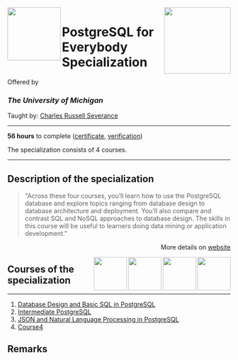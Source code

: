 <a href="https://www.coursera.org/specializations/postgresql-for-everybody">
  <img src="/img/PostgreSQL_for_Everybody_Specialization_logo.avif" width="150" align="right">
</a>

<img src="https://brand.umich.edu/assets/brand/style-guide/logo-guidelines/U-M_Logo-Hex.png" width="120" height="120" align="left">

# PostgreSQL for Everybody Specialization

Offered by 
### *The University of Michigan*

Taught by: [Charles Russell Severance](https://www.coursera.org/instructor/drchuck)

---

**56 hours** to complete ([certificate](./Certificate/cert.pdf), [verification](verification_link))

The specialization consists of 4 courses. 

---

## Description of the specialization

>"Across these four courses, you’ll learn how to use the PostgreSQL database and explore topics ranging from database design to database architecture and deployment. You’ll also compare and contrast SQL and NoSQL approaches to database design. The skills in this course will be useful to learners doing data mining or application development."

<p align="right">More details on <a href="https://www.coursera.org/specializations/postgresql-for-everybody">website</a></p>

<a href="https://www.coursera.org/learn/database-architecture-scale-nosql-elasticsearch-postgresql">
  <img src="/img/Database_Architecture,_Scale,_and_NoSQL_with_Elasticsearch_logo.avif" width="75" align="right">
</a>
<a href="https://www.coursera.org/learn/json-natural-language-processing-postgresql">
  <img src="/img/JSON_and_Natural_Language_Processing_in_PostgreSQL_logo.avif" width="75" align="right">
</a>
<a href="https://www.coursera.org/learn/intermediate-postgresql">
  <img src="/img/Intermediate_PostgreSQL_logo.avif" width="75" align="right">
</a>
<a href="https://www.coursera.org/learn/database-design-postgresql">
  <img src="/img/Database_Design_and_Basic_SQL_in_PostgreSQL_logo.avif" width="75" align="right">
</a>

## Courses of the specialization

---

1. [Database Design and Basic SQL in PostgreSQL](./Database%20Design%20and%20Basic%20SQL%20in%20PostgreSQL)
2. [Intermediate PostgreSQL](./Intermediate%20PostgreSQL)
3. [JSON and Natural Language Processing in PostgreSQL](./JSON%20and%20Natural%20Language%20Processing%20in%20PostgreSQL)
4. [Course4](./course4_folder)


## Remarks
